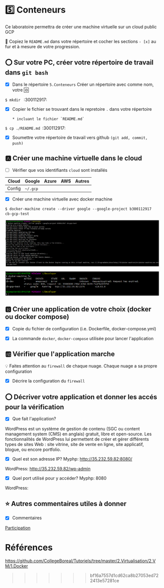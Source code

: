 # :five: Conteneurs

Ce laboratoire permettra de créer une machine virtuelle sur un cloud public GCP

:closed_book: Copiez le `README.md` dans votre répertoire et cocher les sections `- [x]` au fur et à mesure de votre progression.

## :o: Sur votre PC, créer votre répertoire de travail dans `git bash`

- [X] Dans le répertoire `5.Conteneurs` Créer un répertoire avec comme nom, votre :id:

`$ mkdir ` :300112917:

- [X] Copier le fichier se trouvant dans le repretoire `.` dans votre répertoire

      * incluant le fichier `README.md` 


`$ cp ./README.md `:300112917:` `

- [X] Soumettre votre répertoire de travail vers github `(git add, commit, push)` 

## :a: Créer une machine virtuelle dans le cloud

- [ ] Vérifier que vos identifiants `cloud` sont installés

| Cloud  |  Google  | Azure       | AWS      |  Autres |
|--------|----------|-------------|----------|---------|
| Config | `~/.gcp` |             |          |         |

- [X] Créer une machine virtuelle avec docker machine

```
$ docker-machine create --driver google --google-project b300112917 cb-gcp-test
```
<img src="GCP1.PNG"></img>

<img src="GCP2.PNG"></img>
## :b: Créer une application de votre choix (docker ou docker compose)

- [X] Copie du fichier de configuration (i.e. Dockerfile, docker-compose.yml)

- [X] La commande `docker`, `docker-compose` utilisée pour lancer l'application

## :ab: Vérifier que l'application marche

:bulb: Faites attention au `firewall` de chaque nuage. Chaque nuage a sa propre configuration

- [X] Décrire la configuration du `firewall`

## :o: Décriver votre application et donner les accés pour la vérification 

- [X] Que fait l'application?

WordPress est un système de gestion de contenu (SGC ou content management system (CMS) en anglais) gratuit, libre et open-source. Les fonctionnalités de WordPress lui permettent de créer et gérer différents types de sites Web : site vitrine, site de vente en ligne, site applicatif, blogue, ou encore portfolio.

- [X] Quel est son adresse IP?
Myphp: http://35.232.59.82:8080/

WordPress: http://35.232.59.82/wp-admin

- [X] Quel port utilisé pour y accéder?
Myphp: 8080

WordPress: 
## :star: Autres commentaires utiles à donner

- [X] Commentaires

[Participation](Participation.md)

# Références

https://github.com/CollegeBoreal/Tutoriels/tree/master/2.Virtualisation/2.VM/1.Docker
>>>>>>> bf16a7557d1cd62ca8b27053ed722413e57281ce

